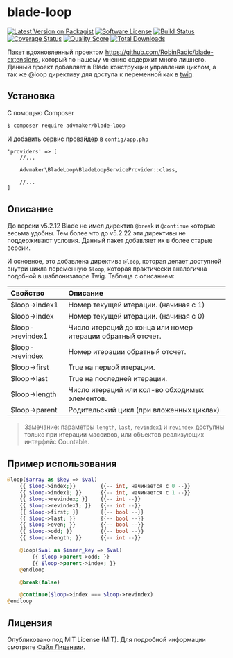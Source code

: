 # blade-loop

[![Latest Version on Packagist][ico-version]][link-packagist]
[![Software License][ico-license]](LICENSE.md)
[![Build Status][ico-travis]][link-travis]
[![Coverage Status][ico-scrutinizer]][link-scrutinizer]
[![Quality Score][ico-code-quality]][link-code-quality]
[![Total Downloads][ico-downloads]][link-downloads]

Пакет вдохновленный проектом https://github.com/RobinRadic/blade-extensions, который по нашему мнению содержит много лишнего. Данный проект добавляет в Blade конструкции управления циклом, а так же @loop директиву для доступа к переменной как в [twig](http://twig.sensiolabs.org/doc/tags/for.html#the-loop-variable).

## Установка

С помощью Composer

``` bash
$ composer require advmaker/blade-loop
```

И добавить сервис провайдер в `config/app.php`

```
'providers' => [
    //...

    Advmaker\BladeLoop\BladeLoopServiceProvider::class,

    //...
]
```

## Описание
До версии v5.2.12 Blade не имел директив `@break` и `@continue` которые весьма удобны. Тем более что до v5.2.22 эти директивы не поддерживают условия. Данный пакет добавляет их в более старые версии.
 
И основное, это добавлена директива `@loop`, которая делает доступной внутри цикла переменную `$loop`, которая практически аналогична подобной в шаблонизаторе Twig. Таблица с описанием:

| Свойство          | Описание    |
|:------------------|:------------|
| $loop->index1     | Номер текущей итерации. (начиная с 1) |
| $loop->index      | Номер текущей итерации. (начиная с 0) |
| $loop->revindex1  | Число итераций до конца или номер итерации обратный отсчет. |
| $loop->revindex   | Номер итерации обратный отсчет. |
| $loop->first      | True на первой итерации. |
| $loop->last       | True на последней итерации. |
| $loop->length     | Число итераций или кол-во обходимых элементов. |
| $loop->parent     | Родительский цикл (при вложенных циклах) |

> Замечание: параметры `length`, `last`, `revindex1` и `revindex` доступны только при итерации массивов, или объектов реализующих интерфейс Countable.

## Пример использования

``` php
@loop($array as $key => $val)
    {{ $loop->index;}}        {{-- int, начинается с 0 --}}
    {{ $loop->index1; }}      {{-- int, начинается с 1 --}}
    {{ $loop->revindex; }}    {{-- int --}}
    {{ $loop->revindex1; }}   {{-- int --}}
    {{ $loop->first; }}       {{-- bool --}}
    {{ $loop->last; }}        {{-- bool --}}
    {{ $loop->even; }}        {{-- bool --}}
    {{ $loop->odd; }}         {{-- bool --}}
    {{ $loop->length; }}      {{-- int --}}

    @loop($val as $inner_key => $val)
        {{ $loop->parent->odd; }}
        {{ $loop->parent->index; }}
    @endloop  

    @break(false)

    @continue($loop->index === $loop->revindex)
@endloop
```

## Лицензия

Опубликовано под MIT License (MIT). Для подробной информации смотрите [Файл Лицензии](LICENSE.md).

[ico-version]: https://img.shields.io/packagist/v/advmaker/blade-loop.svg?style=flat-square
[ico-license]: https://img.shields.io/badge/license-MIT-brightgreen.svg?style=flat-square
[ico-travis]: https://img.shields.io/travis/advmaker/blade-loop/master.svg?style=flat-square
[ico-scrutinizer]: https://img.shields.io/scrutinizer/coverage/g/advmaker/blade-loop.svg?style=flat-square
[ico-code-quality]: https://img.shields.io/scrutinizer/g/advmaker/blade-loop.svg?style=flat-square
[ico-downloads]: https://img.shields.io/packagist/dt/advmaker/blade-loop.svg?style=flat-square

[link-packagist]: https://packagist.org/packages/advmaker/blade-loop
[link-travis]: https://travis-ci.org/advmaker/blade-loop
[link-scrutinizer]: https://scrutinizer-ci.com/g/advmaker/blade-loop/code-structure
[link-code-quality]: https://scrutinizer-ci.com/g/advmaker/blade-loop
[link-downloads]: https://packagist.org/packages/advmaker/blade-loop
[link-author]: https://github.com/advmaker
